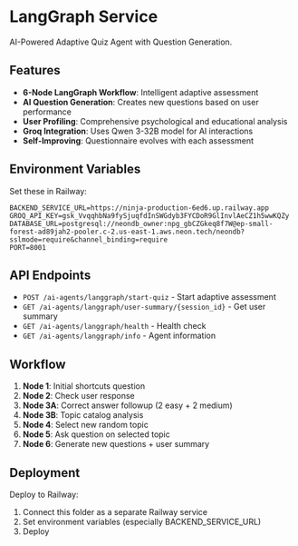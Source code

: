 # LangGraph Service

AI-Powered Adaptive Quiz Agent with Question Generation.

## Features

- **6-Node LangGraph Workflow**: Intelligent adaptive assessment
- **AI Question Generation**: Creates new questions based on user performance
- **User Profiling**: Comprehensive psychological and educational analysis
- **Groq Integration**: Uses Qwen 3-32B model for AI interactions
- **Self-Improving**: Questionnaire evolves with each assessment

## Environment Variables

Set these in Railway:

```
BACKEND_SERVICE_URL=https://ninja-production-6ed6.up.railway.app
GROQ_API_KEY=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
DATABASE_URL=postgresql://neondb_owner:npg_gbCZGkeq8f7W@ep-small-forest-ad89jah2-pooler.c-2.us-east-1.aws.neon.tech/neondb?sslmode=require&channel_binding=require
PORT=8001
```

## API Endpoints

- `POST /ai-agents/langgraph/start-quiz` - Start adaptive assessment
- `GET /ai-agents/langgraph/user-summary/{session_id}` - Get user summary
- `GET /ai-agents/langgraph/health` - Health check
- `GET /ai-agents/langgraph/info` - Agent information

## Workflow

1. **Node 1**: Initial shortcuts question
2. **Node 2**: Check user response
3. **Node 3A**: Correct answer followup (2 easy + 2 medium)
4. **Node 3B**: Topic catalog analysis
5. **Node 4**: Select new random topic
6. **Node 5**: Ask question on selected topic
7. **Node 6**: Generate new questions + user summary

## Deployment

Deploy to Railway:
1. Connect this folder as a separate Railway service
2. Set environment variables (especially BACKEND_SERVICE_URL)
3. Deploy
